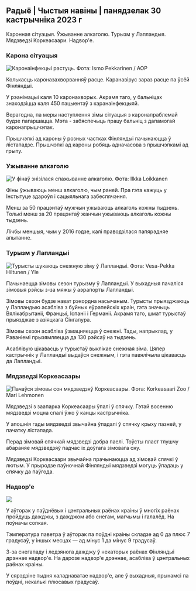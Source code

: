 ## Радыё \| Чыстыя навіны \| панядзелак 30 кастрычніка 2023 г

Каронная сітуацыя. Ўжыванне алкаголю. Турызм у Лапландыя. Мядзведзі Коркеасаари. Надвор'е.

### Карона сітуацыя

![Каронаінфекцыі растуць. Фота: Ismo Pekkarinen / AOP](https://images.cdn.yle.fi/image/upload/c_crop,h_1992,w_3543,x_0,y_232/ar_1.777777777777777,c_fill,g_faces,h_675,w_1200/dpr_1.0/q_auto:eco/f_auto/fl_lossy/v1698673937/39-1193332653fb40a9c4a2)

Колькасць кароназахворванняў расце. Каранавірус зараз расце па ўсёй Фінляндыі.

У рэанімацыі каля 10 каронахворых. Акрамя таго, у бальніцах знаходзіцца каля 450 пацыентаў з каранаінфекцыяй.

Верагодна, па меры наступлення зімы сітуацыя з каронапраблемай будзе пагаршацца. Мэта - забяспечыць працу бальніц з дапамогай каронапрышчэпак.

Прышчэпкі ад кароны ў розных частках Фінляндыі пачынаюцца ў лістападзе. Прышчэпкі ад кароны робяць адначасова з прышчэпкамі ад грыпу.

### Ужыванне алкаголю

![У фінаў знізілася спажыванне алкаголю. Фота: Ilkka Loikkanen](https://images.cdn.yle.fi/image/upload/c_crop,h_2160,w_3840,x_0,y_325/ar_1.7777777777777777,c_fill,g_faces,h_675,w_1200/dpr_1.0/q_auto:eco/f_auto/fl_lossy/v1682602904/39-1105424644a7b35b4046)

Фіны ўжываюць менш алкаголю, чым раней. Пра гэта кажуць у Інстытуце здароўя і сацыяльнага забеспячэння.

Менш за 50 працэнтаў мужчын ужываюць алкаголь кожны тыдзень. Толькі менш за 20 працэнтаў жанчын ужываюць алкаголь кожны тыдзень.

Лічбы меншыя, чым у 2016 годзе, калі праводзілася папярэдняе апытанне.

### Турызм у Лапландыі

![Турысты шукаюць снежную зіму ў Лапландыі. Фота: Vesa-Pekka Hiltunen / Yle](https://images.cdn.yle.fi/image/upload/c_crop,h_3375,w_6000,x_0,y_473/ar_1.7777777777777777,c_fill,g_faces,h_675,w_1200/dpr_1.0/q_auto:eco/f_auto/fl_lossy/v1673250132/39-105687963bbc441bd57b)

Пачынаецца зімовы сезон турызму ў Лапландыі. У выхадныя пачаліся зімовыя рэйсы з-за мяжы ў аэрапорты Лапландыі.

Зімовы сезон будзе нават рэкордна насычаным. Турысты прыязджаюць у Лапландыю асабліва з буйных еўрапейскіх краін, гэта значыць Вялікабрытаніі, Францыі, Іспаніі і Германіі. Акрамя таго, шмат турыстаў прыязджае з азіяцкага Сінгапура.

Зімовы сезон асабліва ўзмацняецца ў снежні. Тады, напрыклад, у Раваніемі прызямляецца да 130 рэйсаў на тыдзень.

Асаблівую цікавасць у турыстаў выклікае снежная зіма. Цяпер кастрычнік у Лапландыі выдаўся снежным, і гэта павялічыла цікавасць да Лапландыі.

### Мядзведзі Коркеасаары

![Пачаўся зімовы сон мядзведзяў Коркеасаары. Фота: Korkeasaari Zoo / Mari Lehmonen](https://images.cdn.yle.fi/image/upload/c_crop,h_3239,w_5759,x_0,y_0/ar_1.7777777777777777,c_fill,g_faces,h_675,w_1200/dpr_1.0/q_auto:eco/f_auto/fl_lossy/v1698664391/39-1193141653f687431ff4)

Мядзведзі з заапарка Коркеасаары ўпалі ў спячку. Гэтай восенню мядзведзі моцна спалі ўжо ў канцы кастрычніка.

У апошнія гады мядзведзі звычайна ўпадалі ў спячку крыху пазней, у пачатку лістапада.

Перад зімовай спячкай мядзведзі добра паелі. Тоўсты пласт тлушчу абараняе мядзведзяў падчас іх доўгага зімовага сну.

Мядзведзі Коркеасаари звычайна прачынаюцца ад зімовай спячкі ў лютым. У прыродзе паўночнай Фінляндыі мядзведзі могуць ўпадаць у спячку да паўгода.

### Надвор'е

![](https://images.cdn.yle.fi/image/upload/c_crop,h_1080,w_1919,x_0,y_0/ar_1.7777777777777777,c_fill,g_faces,h_675,w_1200/dpr_1.0/q_auto:eco/f_auto/fl_lossy/v1698681609/39-1193390653fd2ed08682)

У аўторак у паўднёвых і цэнтральных раёнах краіны ў многіх раёнах пройдуць дажджы, з дажджом або снегам, магчымы і галалёд. На поўначы сопкая.

Тэмпература паветра ў аўторак па поўдні краіны складзе ад 0 да плюс 7 градусаў, у іншых месцах — ад мінус 1 да мінус 9 градусаў.

З-за снегападу і ледзянога дажджу ў некаторых раёнах Фінляндыі дрэннае надвор'е. На дарозе надвор'е дрэннае, асабліва ў цэнтральных раёнах краіны.

У сярэдзіне тыдня халаднаватае надвор'е, але ў выхадныя, прынамсі па поўдні, некалькі плюсавых градусаў.